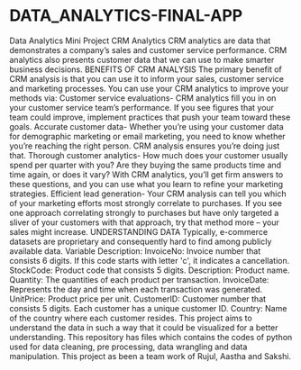 # DATA_ANALYTICS-FINAL-APP

Data Analytics Mini Project 
CRM Analytics
CRM analytics are data that demonstrates a company’s sales and customer service performance. CRM analytics also presents customer data that we can use to make smarter business decisions.
BENEFITS OF CRM ANALYSIS
The primary benefit of CRM analysis is that you can use it to inform your sales, customer service and marketing processes. You can use your CRM analytics to improve your methods via:
Customer service evaluations- CRM analytics fill you in on your customer service team’s performance. If you see figures that your team could improve, implement practices that push your team toward these goals.
Accurate customer data- Whether you’re using your customer data for demographic marketing or email marketing, you need to know whether you’re reaching the right person. CRM analysis ensures you’re doing just that.
Thorough customer analytics- How much does your customer usually spend per quarter with you? Are they buying the same products time and time again, or does it vary? With CRM analytics, you’ll get firm answers to these questions, and you can use what you learn to refine your marketing strategies.
Efficient lead generation- Your CRM analysis can tell you which of your marketing efforts most strongly correlate to purchases. If you see one approach correlating strongly to purchases but have only targeted a sliver of your customers with that approach, try that method more – your sales might increase.
UNDERSTANDING DATA
Typically, e-commerce datasets are proprietary and consequently hard to find among publicly available data.
Variable Description:
InvoiceNo: Invoice number that consists 6 digits. If this code starts with letter 'c', it indicates a cancellation.
StockCode: Product code that consists 5 digits.
Description: Product name.
Quantity: The quantities of each product per transaction.
InvoiceDate: Represents the day and time when each transaction was generated.
UnitPrice: Product price per unit.
CustomerID: Customer number that consists 5 digits. Each customer has a unique customer ID.
Country: Name of the country where each customer resides.
This project aims to understand the data in such a way that it could be visualized for a better understanding.
This repository has files which contains the codes of python used for data cleaning, pre processing, data wrangling and data manipulation. 
This project as been a team work of Rujul, Aastha and Sakshi.




